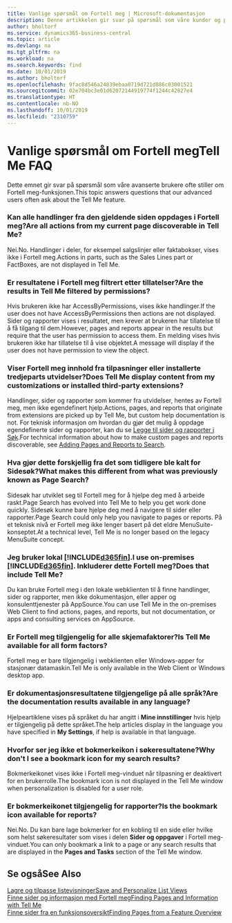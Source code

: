 ```yaml
---
title: Vanlige spørsmål om Fortell meg | Microsoft-dokumentasjon
description: Denne artikkelen gir svar på spørsmål som våre kunder og partnere ofte stiller om Fortell meg.
author: bholtorf
ms.service: dynamics365-business-central
ms.topic: article
ms.devlang: na
ms.tgt_pltfrm: na
ms.workload: na
ms.search.keywords: find
ms.date: 10/01/2019
ms.author: bholtorf
ms.openlocfilehash: 9fac8d546a24839ebaa0719d721d886c03001521
ms.sourcegitcommit: 02e704bc3e01d62072144919774f1244c42827e4
ms.translationtype: HT
ms.contentlocale: nb-NO
ms.lasthandoff: 10/01/2019
ms.locfileid: "2310759"
---
```

# <a name="tell-me-faq"></a><span data-ttu-id="c4b64-103">Vanlige spørsmål om Fortell meg</span><span class="sxs-lookup"><span data-stu-id="c4b64-103">Tell Me FAQ</span></span>
<span data-ttu-id="c4b64-104">Dette emnet gir svar på spørsmål som våre avanserte brukere ofte stiller om Fortell meg-funksjonen.</span><span class="sxs-lookup"><span data-stu-id="c4b64-104">This topic answers questions that our advanced users often ask about the Tell Me feature.</span></span>

### <a name="are-all-actions-from-my-current-page-discoverable-in-tell-me"></a><span data-ttu-id="c4b64-105">Kan alle handlinger fra den gjeldende siden oppdages i Fortell meg?</span><span class="sxs-lookup"><span data-stu-id="c4b64-105">Are all actions from my current page discoverable in Tell Me?</span></span>
<span data-ttu-id="c4b64-106">Nei.</span><span class="sxs-lookup"><span data-stu-id="c4b64-106">No.</span></span> <span data-ttu-id="c4b64-107">Handlinger i deler, for eksempel salgslinjer eller faktabokser, vises ikke i Fortell meg.</span><span class="sxs-lookup"><span data-stu-id="c4b64-107">Actions in parts, such as the Sales Lines part or FactBoxes, are not displayed in Tell Me.</span></span>

### <a name="are-the-results-in-tell-me-filtered-by-permissions"></a><span data-ttu-id="c4b64-108">Er resultatene i Fortell meg filtrert etter tillatelser?</span><span class="sxs-lookup"><span data-stu-id="c4b64-108">Are the results in Tell Me filtered by permissions?</span></span>
<span data-ttu-id="c4b64-109">Hvis brukeren ikke har AccessByPermissions, vises ikke handlinger.</span><span class="sxs-lookup"><span data-stu-id="c4b64-109">If the user does not have AccessByPermissions then actions are not displayed.</span></span> <span data-ttu-id="c4b64-110">Sider og rapporter vises i resultatet, men krever at brukeren har tillatelse til å få tilgang til dem.</span><span class="sxs-lookup"><span data-stu-id="c4b64-110">However, pages and reports appear in the results but require that the user has permission to access them.</span></span> <span data-ttu-id="c4b64-111">En melding vises hvis brukeren ikke har tillatelse til å vise objektet.</span><span class="sxs-lookup"><span data-stu-id="c4b64-111">A message will display if the user does not have permission to view the object.</span></span>

### <a name="does-tell-me-display-content-from-my-customizations-or-installed-third-party-extensions"></a><span data-ttu-id="c4b64-112">Viser Fortell meg innhold fra tilpasninger eller installerte tredjeparts utvidelser?</span><span class="sxs-lookup"><span data-stu-id="c4b64-112">Does Tell Me display content from my customizations or installed third-party extensions?</span></span>
<span data-ttu-id="c4b64-113">Handlinger, sider og rapporter som kommer fra utvidelser, hentes av Fortell meg, men ikke egendefinert hjelp.</span><span class="sxs-lookup"><span data-stu-id="c4b64-113">Actions, pages, and reports that originate from extensions are picked up by Tell Me, but custom help documentation is not.</span></span> <span data-ttu-id="c4b64-114">For teknisk informasjon om hvordan du gjør det mulig å oppdage egendefinerte sider og rapporter, kan du se [Legge til sider og rapporter i Søk](/dynamics365/business-central/dev-itpro/developer/devenv-al-menusuite-functionality).</span><span class="sxs-lookup"><span data-stu-id="c4b64-114">For technical information about how to make custom pages and reports discoverable, see [Adding Pages and Reports to Search](/dynamics365/business-central/dev-itpro/developer/devenv-al-menusuite-functionality).</span></span>

### <a name="what-makes-this-different-from-what-was-previously-known-as-page-search"></a><span data-ttu-id="c4b64-115">Hva gjør dette forskjellig fra det som tidligere ble kalt for Sidesøk?</span><span class="sxs-lookup"><span data-stu-id="c4b64-115">What makes this different from what was previously known as Page Search?</span></span>
<span data-ttu-id="c4b64-116">Sidesøk har utviklet seg til Fortell meg for å hjelpe deg med å arbeide raskt.</span><span class="sxs-lookup"><span data-stu-id="c4b64-116">Page Search has evolved into Tell Me to help you get work done quickly.</span></span> <span data-ttu-id="c4b64-117">Sidesøk kunne bare hjelpe deg med å navigere til sider eller rapporter.</span><span class="sxs-lookup"><span data-stu-id="c4b64-117">Page Search could only help you navigate to pages or reports.</span></span> <span data-ttu-id="c4b64-118">På et teknisk nivå er Fortell meg ikke lenger basert på det eldre MenuSuite-konseptet.</span><span class="sxs-lookup"><span data-stu-id="c4b64-118">At a technical level, Tell Me is no longer based on the legacy MenuSuite concept.</span></span>

### <a name="i-use-on-premises-included365finincludesd365fin_mdmd-does-that-include-tell-me"></a><span data-ttu-id="c4b64-119">Jeg bruker lokal [!INCLUDE[d365fin](includes/d365fin_md.md)].</span><span class="sxs-lookup"><span data-stu-id="c4b64-119">I use on-premises [!INCLUDE[d365fin](includes/d365fin_md.md)].</span></span> <span data-ttu-id="c4b64-120">Inkluderer dette Fortell meg?</span><span class="sxs-lookup"><span data-stu-id="c4b64-120">Does that include Tell Me?</span></span>
<span data-ttu-id="c4b64-121">Du kan bruke Fortell meg i den lokale webklienten til å finne handlinger, sider og rapporter, men ikke dokumentasjon, eller apper og konsulenttjenester på AppSource.</span><span class="sxs-lookup"><span data-stu-id="c4b64-121">You can use Tell Me in the on-premises Web Client to find actions, pages, and reports, but not documentation, or apps and consulting services on AppSource.</span></span>

### <a name="is-tell-me-available-for-all-form-factors"></a><span data-ttu-id="c4b64-122">Er Fortell meg tilgjengelig for alle skjemafaktorer?</span><span class="sxs-lookup"><span data-stu-id="c4b64-122">Is Tell Me available for all form factors?</span></span>
<span data-ttu-id="c4b64-123">Fortell meg er bare tilgjengelig i webklienten eller Windows-apper for stasjonær datamaskin.</span><span class="sxs-lookup"><span data-stu-id="c4b64-123">Tell Me is only available in the Web Client or Windows desktop app.</span></span>

### <a name="are-the-documentation-results-available-in-any-language"></a><span data-ttu-id="c4b64-124">Er dokumentasjonsresultatene tilgjengelige på alle språk?</span><span class="sxs-lookup"><span data-stu-id="c4b64-124">Are the documentation results available in any language?</span></span>
<span data-ttu-id="c4b64-125">Hjelpeartiklene vises på språket du har angitt i **Mine innstillinger** hvis hjelp er tilgjengelig på dette språket.</span><span class="sxs-lookup"><span data-stu-id="c4b64-125">The help articles display in the language you have specified in **My Settings**, if help is available in that language.</span></span>

### <a name="why-dont-i-see-a-bookmark-icon-for-my-search-results"></a><span data-ttu-id="c4b64-126">Hvorfor ser jeg ikke et bokmerkeikon i søkeresultatene?</span><span class="sxs-lookup"><span data-stu-id="c4b64-126">Why don't I see a bookmark icon for my search results?</span></span>
<span data-ttu-id="c4b64-127">Bokmerkeikonet vises ikke i Fortell meg-vinduet når tilpasning er deaktivert for en brukerrolle.</span><span class="sxs-lookup"><span data-stu-id="c4b64-127">The bookmark icon is not displayed in the Tell Me window when personalization is disabled for a user role.</span></span>

### <a name="is-the-bookmark-icon-available-for-reports"></a><span data-ttu-id="c4b64-128">Er bokmerkeikonet tilgjengelig for rapporter?</span><span class="sxs-lookup"><span data-stu-id="c4b64-128">Is the bookmark icon available for reports?</span></span>
<span data-ttu-id="c4b64-129">Nei.</span><span class="sxs-lookup"><span data-stu-id="c4b64-129">No.</span></span> <span data-ttu-id="c4b64-130">Du kan bare lage bokmerker for en kobling til en side eller hvilke som helst søkeresultater som vises i delen **Sider og oppgaver** i Fortell meg-vinduet.</span><span class="sxs-lookup"><span data-stu-id="c4b64-130">You can only bookmark a link to a page or any search results that are displayed in the **Pages and Tasks** section of the Tell Me window.</span></span>


## <a name="see-also"></a><span data-ttu-id="c4b64-131">Se også</span><span class="sxs-lookup"><span data-stu-id="c4b64-131">See Also</span></span>  
[<span data-ttu-id="c4b64-132">Lagre og tilpasse listevisninger</span><span class="sxs-lookup"><span data-stu-id="c4b64-132">Save and Personalize List Views</span></span>](ui-views.md)  
[<span data-ttu-id="c4b64-133">Finne sider og informasjon med Fortell meg</span><span class="sxs-lookup"><span data-stu-id="c4b64-133">Finding Pages and Information with Tell Me</span></span>](ui-search.md)  
[<span data-ttu-id="c4b64-134">Finne sider fra en funksjonsoversikt</span><span class="sxs-lookup"><span data-stu-id="c4b64-134">Finding Pages from a Feature Overview</span></span>](ui-role-explorer.md)
